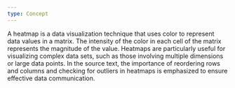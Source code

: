 ```yaml
---
type: Concept
---
```


A heatmap is a data visualization technique that uses color to represent data values in a matrix. The intensity of the color in each cell of the matrix represents the magnitude of the value. Heatmaps are particularly useful for visualizing complex data sets, such as those involving multiple dimensions or large data points. In the source text, the importance of reordering rows and columns and checking for outliers in heatmaps is emphasized to ensure effective data communication.